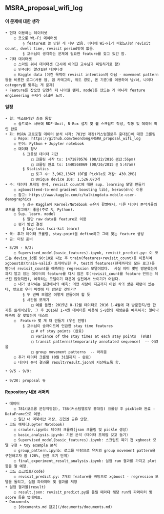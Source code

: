 ## MSRA_proposal_wifi_log

#### 이 문제에 대한 생각
	• 현재 이용하는 데이터셋
		○ 코오롱 Wi-Fi 데이터셋 
			§ feature로 쓸 만한 게 너무 없음. 어디에 Wi-Fi가 찍혔느냐랑 revisit count, dwell time, revisit period밖에 없음.
			§ 교수님이 생각하는 문제에 필요한 feature를 갖고 있긴 함.
	• 기타 데이터셋
		○ 스마트 워치 데이터셋 (2시에 이의진 교수님과 미팅하기로 함)
		○ 민수형이 알려줬던 데이터셋
		○ Kaggle data (이건 목적이 revisit intention이 아님 - movement pattern등을 비롯한 로그(사용 앱, 앱 카테고리, 위도 경도, 폰 기종)를 이용하여 남/녀, 나이대 category를 맞추는 게 문제)
	• Feature를 잡으면 당연히 더 나아질 텐데, model를 만드는 게 아니라 feature engineering 문제라 old한 느낌.


#### 일정
	• 월: 엑소브레인 최종 통합
		○ 솔트룩스 서버에 RDF-Unit, B-Box 설치 및 쉘 스크립트 작성, 작동 및 데이터 확인 완료
	• 화: MSRA 프로포절 데이터 분석 시작: 781번 매장(커스텀멜로우 홍대점)에 대한 크롤링
		○ Repo: https://github.com/Seondong/MSRA_proposal_wifi_log
		○ 언어: Python + Jupyter notebook
		○ 데이터 정보
			§ 크롤링 데이터 기간
				□ 크롤링 시작 ts: 1471870576 (08/22/2016 @12:56pm)
				□ 크롤링 완료 ts: 1440568069 (08/26/2015 @ 5:47am)
			§ Statistics
				□ 로그 수: 3,962,136개 (DF를 Pickle로 저장: 430.2MB)
				□ Unique device IDs: 1,526,073개
	• 수: 데이터 프레임 분석, revisit count에 대한 sup. learning 모델 만들기
		○ xgboost(end-to-end gradient boosting lib), keras(dnn) 이용
		○ 참고: https://www.kaggle.com/c/talkingdata-mobile-user-demographics
			§ 최근 Kaggle에 Kernel/Notebook 공유가 활발해서, 다른 데이터 분석가들의 코드를 참고하기 좋음(주로 R, Python).
		○ Sup. learn. model
			§ 일단 raw data를 feature로 이용
		○ 평가 방법 결정
			§ Log-loss (sci-kit learn)
	• 목: 추가 데이터 크롤링, stay-point을 define하고 그에 맞는 feature 생성
	• 금: 미팅 준비

	• 8/29 - 9/2:
		○ Supervised_model(basic_features).ipynb, revisit_predict.py: 이 코드는 device_id를 90:10로 나눈 후 train(features+revisit_count)를 이용하여 xgboost로(train-valid) 트레이닝한 후, test의 features(현재까지의 모든 로그)를 받아서 revisit_count를 예측하는 regression 모델이었다.  사실 이미 몇번 방문했는지까지 알고 있는 데이터의 feature를 다시 잡은 후(revisit_count를 feature 만드는 데 쓰진 않았지만), 예측하는 모델이기 때문에 실전에서 쓰이기가 어렵다.  
		○ 내가 생각하는 실전에서의 예측: 어떤 사람이 지금까지 이런 식의 방문 패턴이 있는데, 앞으로 우리 마켓에 더 방문할 것인가?  
			§ 두 번째 모델은 이렇게 만들어야 할 듯
			§ 시간을 쪼개기 
				□ 예를 들면: 2015년 8-12월 데이터로 2016 1-4월에 재 방문한지/안 한지를 트레이닝함, 그 후 2016년 1-4월 데이터를 이용해 5-8월의 재방문을 예측하기: 얼마나 예측이 잘 맞았는지 테스트
		○  Feature 몇 개 더 만들기 (우선 진행)
			§ 교수님이 슬라이드에 언급한 stay time features
				□ # of stay points (완료)
				□ variance of the stay times at each stay points  (완료)
				□ transit patterns(temporarily annotated sequence)  -- 어려움  
				□ group movement patterns  -- 어려움 
		○ 추가 데이터 크롤링 (8월 31일까지 - 완료)
		○ 데이터 분석 결과물 result/result.json에 저장하도록 함.

	• 9/5 - 9/9:

	• 9/20: proposal 듀 



#### Repository 내용 서머리
	• 데이터
		○ 781(코오롱 문정직영점), 786(커스텀멜로우 홍대점) 크롤링 후 pickle화 완료 - DataFrame으로 이용.
		○ 일단 내 맥북에만 저장, 깃헙엔 공유 안함.
	• 코드 예제(Jupyter Notebook)
		○ crawler.ipynb: 데이터 크롤러(json 크롤링 및 pickle 생성)
		○ basic_analysis.ipynb: 기본 분석 (데이터 프레임 갖고 놀기)
		○ Supervised_model(basic_features).ipynb: 스크립트 짜기 전 xgboost 모델 구현 + toy example 분석
		○ group_pattern.ipynb: 로그를 바탕으로 유저의 group movement pattern을 구현하고자 함 (20%, 완전 초기 단계)
		○ final_experiment_result_analysis.ipynb: 실험 run 결과를 가지고 plot 등을 할 예정.
	• 코드 스크립트(code)
		○ revisit_predict.py: 7개의 feature를 바탕으로 xgboost - regression 모델을 돌리고, 실험 파라미터 및 결과를 저장
	• 실험 결과물(result)
		○ result.json: revisit_predict.py를 돌릴 때마다 해당 run의 파라미터 및 score 등을 업데이트.
	• Documents
		○ [documents.md 참고](/documents/documents.md)



